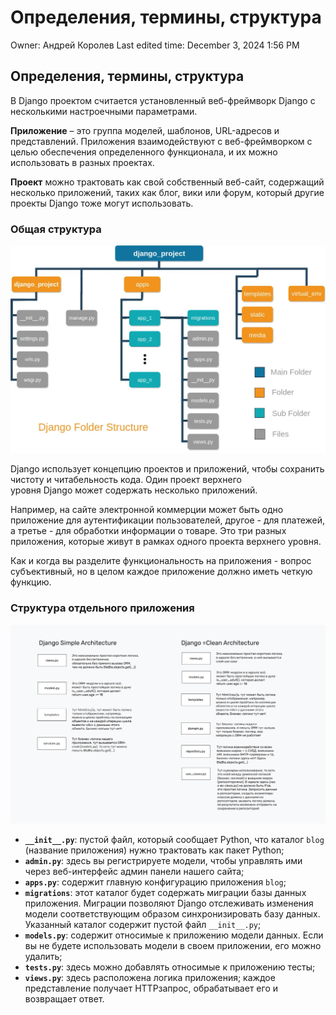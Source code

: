 # Определения, термины, структура

Owner: Андрей Королев
Last edited time: December 3, 2024 1:56 PM

## Определения, термины, структура

В Django проектом считается установленный веб-фреймворк Django с несколькими настроечными параметрами.

**Приложение** – это группа моделей, шаблонов, URL-адресов и представлений. Приложения взаимодействуют с веб-фреймворком с целью обеспечения определенного функционала, и их можно использовать в разных проектах.

**Проект** можно трактовать как свой собственный веб-сайт, содержащий несколько приложений, таких как блог, вики или форум, который другие проекты Django тоже могут использовать.

### Общая структура

![image.png](%D0%9E%D0%BF%D1%80%D0%B5%D0%B4%D0%B5%D0%BB%D0%B5%D0%BD%D0%B8%D1%8F,%20%D1%82%D0%B5%D1%80%D0%BC%D0%B8%D0%BD%D1%8B,%20%D1%81%D1%82%D1%80%D1%83%D0%BA%D1%82%D1%83%D1%80%D0%B0/image.png)

Django использует концепцию проектов и приложений, чтобы сохранить чистоту и читабельность кода. Один проект верхнего уровня Django может содержать несколько приложений.

Например, на сайте электронной коммерции может быть одно приложение для аутентификации пользователей, другое - для платежей, а третье - для обработки информации о товаре. Это три разных приложения, которые живут в рамках одного проекта верхнего уровня.

Как и когда вы разделите функциональность на приложения - вопрос субъективный, но в целом каждое приложение должно иметь четкую функцию.

### Структура отдельного приложения

![structure](%D0%9E%D0%BF%D1%80%D0%B5%D0%B4%D0%B5%D0%BB%D0%B5%D0%BD%D0%B8%D1%8F,%20%D1%82%D0%B5%D1%80%D0%BC%D0%B8%D0%BD%D1%8B,%20%D1%81%D1%82%D1%80%D1%83%D0%BA%D1%82%D1%83%D1%80%D0%B0/20250111154836.png)
- **`__init__.py`**: пустой файл, который сообщает Python, что каталог `blog` (название приложения) нужно трактовать как пакет Python;
- **`admin.py`**: здесь вы регистрируете модели, чтобы управлять ими через веб-интерфейс админ панели нашего сайта;
- **`apps.py`**: содержит главную конфигурацию приложения `blog`;
- **`migrations`**: этот каталог будет содержать миграции базы данных приложения. Миграции позволяют Django отслеживать изменения модели соответствующим образом синхронизировать базу данных. Указанный каталог содержит пустой файл `__init__.py`;
- **`models.py`**: содержит относимые к приложению модели данных. Если вы не будете использовать модели в своем приложении, его можно удалить;
- **`tests.py`**: здесь можно добавлять относимые к приложению тесты;
- **`views.py`**: здесь расположена логика приложения; каждое представление получает HTTPзапрос, обрабатывает его и возвращает ответ.